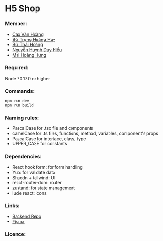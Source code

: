 # H5 Shop

### Member:
- [Cao Văn Hoàng](https://github.com/caovanhoang63)
- [Bùi Trọng Hoàng Huy]() 
- [Bùi Thái Hoàng]()
- [Nguyễn Huỳnh Duy Hiếu]() 
- [Mai Hoàng Hưng ]()

### Required:
Node 20.17.0 or higher

### Commands:
```
npm run dev
npm run build
```

### Naming rules:
- PascalCase for .tsx file and components
- camelCase for .ts files, functions, method, variables, component's props
- PascalCase for interface, class, type
- UPPER_CASE for constants

### Dependencies:
- React hook form: for form handling
- Yup: for validate data
- Shacdn + tailwind: UI
- react-router-dom: router
- zustand: for state management
- lucie react: icons

### Links:
- [Backend Repo](https://github.com/caovanhoang63/h5shop-backend)
- [Figma](https://www.figma.com/design/zv6TvjwsfQr2L4MGyH0Mft/SE100_Cua-hang-linh-kien-dien-tu?node-id=1-5&node-type=canvas&t=LqQ70c4LkK3v9N6M-0&fbclid=IwY2xjawGqihhleHRuA2FlbQIxMAABHQ2EZ6v0hlH0aKENC9Epr8wH2xoujOA0Bl_cUlS11V9cMsJ3C0EyA0tfbw_aem_YKyfwlqcBiPRVYJJZzDVpA)

### Licence:
